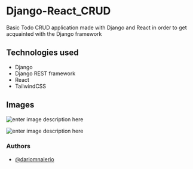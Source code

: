 
#  Django-React_CRUD

Basic Todo CRUD application made with Django and React in order to get acquainted with the Django framework

## Technologies used
- Django
- Django REST framework
- React
- TailwindCSS

## Images

![enter image description here](https://res.cloudinary.com/dhkyj5k4o/image/upload/v1691440216/django-react-crud/django-react-crud-0.png)

![enter image description here](https://res.cloudinary.com/dhkyj5k4o/image/upload/v1691440219/django-react-crud/django-react-crud-1.png)
### Authors
- [@dariomnalerio](https://github.com/dariomnalerio)

 